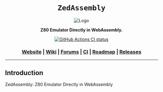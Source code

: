 <div align="center">

  <h1><code>ZedAssembly</code></h1>

  <img src="" alt="Logo">

  <p>
    <strong>Z80 Emulator Directly in WebAssembly.</strong>
  </p>

  <p>
    <a href="https://github.com/VioletVillain/ZedAssembly/actions"><img alt="GitHub Actions CI status" src="https://github.com/VioletVillain/ZedAssembly/workflows/ZedAssembly/badge.svg"></a>
  </p>

  <h3>
    <a href="https://VioletVillain.github.io/ZedAssembly/">Website</a>
    <span> | </span>
    <a href="https://github.com/VioletVillain/ZedAssembly/wiki">Wiki</a>
    <span> | </span>
    <a href="https://github.com/VioletVillain/ZedAssembly/issues">Forums</a>
    <span> | </span>
    <a href="https://github.com/VioletVillain/ZedAssembly/actions">CI</a>
    <span> | </span>
    <a href="https://github.com/VioletVillain/ZedAssembly/projects">Roadmap</a>
    <span> | </span>
    <a href="https://github.com/VioletVillain/ZedAssembly/releases">Releases</a>
  </h3>
  
</div>

***

## Introduction
ZedAssembly: Z80 Emulator Directly in WebAssembly
